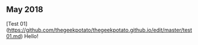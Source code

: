 ## May 2018

[Test 01] (https://github.com/thegeekpotato/thegeekpotato.github.io/edit/master/test01.md) Hello!

